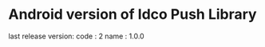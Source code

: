 Android version of Idco Push Library
====================================
last release version:
 code : 2
 name : 1.0.0